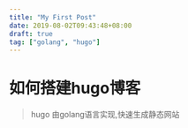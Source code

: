 ```yaml
---
title: "My First Post"
date: 2019-08-02T09:43:48+08:00
draft: true
tag: ["golang", "hugo"]
---
```


# 如何搭建hugo博客

> hugo 由golang语言实现,快速生成静态网站

